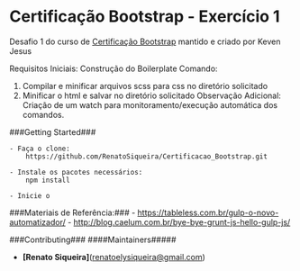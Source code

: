 # Certificação Bootstrap - Exercício 1 #

Desafio 1 do curso de [Certificação Bootstrap](http://www.certificacaobootstrap.com.br/) mantido e criado por Keven Jesus 

Requisitos Iniciais: Construção do Boilerplate
Comando:
1. Compilar e minificar arquivos scss para css no diretório solicitado
2. Minificar o html e salvar no diretório solicitado
Observação Adicional: Criação de um watch para monitoramento/execução automática dos comandos.

###Getting Started###

    - Faça o clone:
        https://github.com/RenatoSiqueira/Certificacao_Bootstrap.git

    - Instale os pacotes necessários:
        npm install

    - Inicie o 

###Materiais de Referência:###
    - https://tableless.com.br/gulp-o-novo-automatizador/
    - http://blog.caelum.com.br/bye-bye-grunt-js-hello-gulp-js/

###Contributing###
####Maintainers#####
- **[Renato Siqueira]**(renatoelysiqueira@gmail.com)

